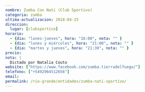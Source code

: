 ```yaml
---
nombre: Zumba Con Nati (Club Sportivo)
categoria: zumba
ultima-actualizacion: 2018-04-25
direccion: 
  lugar: [clubsportivo]
horario: 
  - {dia: "lunes-jueves", hora: "16:00", nota: "" }
  - {dia: "lunes y miércoles", hora: "21:00", nota: "" }
  - {dia: "martes y jueves", hora: "21:30", nota: "" }
precio: 
nota: | 
  Dictado por Natalia Couto
website: ["https://www.facebook.com/zumba.tierradelfuego/"]
telefono: ["+5492964512656"]
email: 
permalink: /rio-grande/entidades/zumba-nati-sportivo/
---
```



